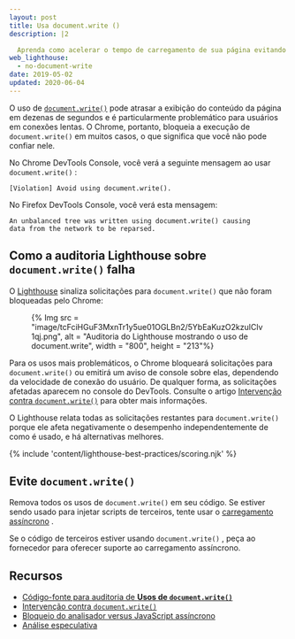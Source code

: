```yaml
---
layout: post
title: Usa document.write ()
description: |2

  Aprenda como acelerar o tempo de carregamento de sua página evitando document.write ().
web_lighthouse:
  - no-document-write
date: 2019-05-02
updated: 2020-06-04
---
```


O uso de [`document.write()`](https://developer.mozilla.org/docs/Web/API/Document/write) pode atrasar a exibição do conteúdo da página em dezenas de segundos e é particularmente problemático para usuários em conexões lentas. O Chrome, portanto, bloqueia a execução de `document.write()` em muitos casos, o que significa que você não pode confiar nele.

No Chrome DevTools Console, você verá a seguinte mensagem ao usar `document.write()` :

```text
[Violation] Avoid using document.write().
```

No Firefox DevTools Console, você verá esta mensagem:

```text
An unbalanced tree was written using document.write() causing
data from the network to be reparsed.
```

## Como a auditoria Lighthouse sobre `document.write()` falha

O [Lighthouse](https://developer.chrome.com/docs/lighthouse/overview/) sinaliza solicitações para `document.write()` que não foram bloqueadas pelo Chrome:

<figure>{% Img src = "image/tcFciHGuF3MxnTr1y5ue01OGLBn2/5YbEaKuzO2kzulClv1qj.png", alt = "Auditoria do Lighthouse mostrando o uso de document.write", width = "800", height = "213"%}</figure>

Para os usos mais problemáticos, o Chrome bloqueará solicitações para `document.write()` ou emitirá um aviso de console sobre elas, dependendo da velocidade de conexão do usuário. De qualquer forma, as solicitações afetadas aparecem no console do DevTools. Consulte o artigo <a href="https://developers.google.com/web/updates/2016/08/removing-document-write" data-md-type="link">Intervenção contra `document.write()`</a> para obter mais informações.

O Lighthouse relata todas as solicitações restantes para `document.write()` porque ele afeta negativamente o desempenho independentemente de como é usado, e há alternativas melhores.

{% include 'content/lighthouse-best-practices/scoring.njk' %}

## Evite `document.write()`

Remova todos os usos de `document.write()` em seu código. Se estiver sendo usado para injetar scripts de terceiros, tente usar o [carregamento assíncrono](/critical-rendering-path-adding-interactivity-with-javascript/#parser-blocking-versus-asynchronous-javascript) .

Se o código de terceiros estiver usando `document.write()` , peça ao fornecedor para oferecer suporte ao carregamento assíncrono.

## Recursos

- [Código-fonte para auditoria de **Usos de `document.write()`**](https://github.com/GoogleChrome/lighthouse/blob/master/lighthouse-core/audits/dobetterweb/no-document-write.js)
- [Intervenção contra `document.write()`](https://developer.chrome.com/blog/removing-document-write/)
- [Bloqueio do analisador versus JavaScript assíncrono](/critical-rendering-path-adding-interactivity-with-javascript/#parser-blocking-versus-asynchronous-javascript)
- [Análise especulativa](https://developer.mozilla.org/docs/Glossary/speculative_parsing)
